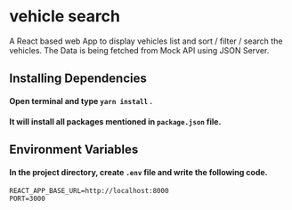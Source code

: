 # vehicle search

A React based web App to display vehicles list and sort / filter / search the vehicles.
The Data is being fetched from Mock API using JSON Server.

## Installing Dependencies

#### Open terminal and type `yarn install` .

#### It will install all packages mentioned in `package.json` file.

## Environment Variables

#### In the project directory, create `.env` file and write the following code.

```
REACT_APP_BASE_URL=http://localhost:8000
PORT=3000
```
